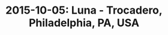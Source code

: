 ---
layout: show
title: '2015-10-05: Luna - Trocadero, Philadelphia, PA, USA'
name: 2015-10-05-luna-trocadero-philadelphia-pa-usa
artist-name: 'Luna'
show-venue: 'Trocadero, Philadelphia, PA, USA'
show-setlist: 
show-date: 2015-10-05
show-radio: 
show-lastfm: 
show-cancelled: 
performers: [
  "Dean Wareham - guitar/vocals",
  "Sean Eden - guitar",
  "Lee Wall - drums",
  "Britta Phillips - bass"
  ]
facebook-event-url: 
show-poster-url: 
show-ticket-url: 'https://www.ticketfly.com/purchase/event/853271'
show-venue-website: 'http://www.thetroc.com/event/853271-luna-philadelphia/'
show-additional: 
---